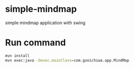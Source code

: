 # simple-mindmap

simple mindmap application with swing

# Run command

```sh
mvn install
mvn exec:java -Dexec.mainClass=com.gonichiwa.app.MindMap
```
